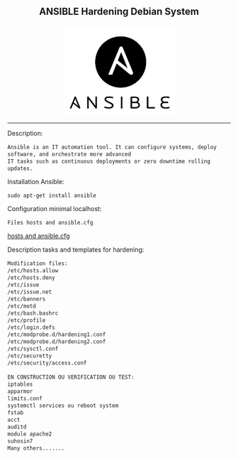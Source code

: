 <b><p align="center">ANSIBLE Hardening Debian System</p></b>
----------------------------------------

<p align="center">
  <img src="../files/ansible.png"/>
</p>


----------------------------------------

Description:

```
Ansible is an IT automation tool. It can configure systems, deploy software, and orchestrate more advanced
IT tasks such as continuous deployments or zero downtime rolling updates.
```
Installation Ansible:

```
sudo apt-get install ansible
```
Configuration minimal localhost:

```
Files hosts and ansible.cfg
```
<p><a href="https://github.com/Ne0Lux-C1Ph3r/Tutorials_Hardening_Debian_System/tree/master/Ansible" target="_blank">hosts and ansible.cfg</a></p> 


Description tasks and templates for hardening:

```
Modification files:
/etc/hosts.allow
/etc/hosts.deny
/etc/issue
/etc/issue.net
/etc/banners
/etc/motd
/etc/bash.bashrc
/etc/profile
/etc/login.defs
/etc/modprobe.d/hardening1.conf
/etc/modprobe.d/hardening2.conf
/etc/sysctl.conf
/etc/securetty
/etc/security/access.conf

EN CONSTRUCTION OU VERIFICATION OU TEST:
iptables
apparmor
limits.conf
systemctl services ou reboot system
fstab
acct
auditd
module apache2
suhosin7
Many others.......

```


